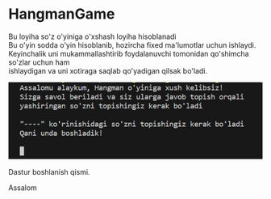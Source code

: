# HangmanGame
Bu loyiha so'z o'yiniga o'xshash loyiha hisoblanadi  
Bu o'yin sodda o'yin hisoblanib, hozircha fixed ma'lumotlar uchun ishlaydi.  
Keyinchalik uni mukammallashtirib foydalanuvchi tomonidan qo'shimcha so'zlar uchun ham   
ishlaydigan va uni xotiraga saqlab qo'yadigan qilsak bo'ladi.  

![](rasm1.png "Dastur boshi")  
 
Dastur boshlanish qismi.   

Assalom